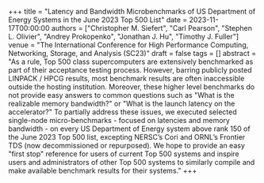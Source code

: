 +++
title = "Latency and Bandwidth Microbenchmarks of US Department of Energy Systems in the June 2023 Top 500 List"
date = 2023-11-17T00:00:00
authors = ["Christopher M. Siefert", "Carl Pearson", "Stephen L. Olivier", "Andrey Prokopenko", "Jonathan J. Hu", "Timothy J. Fuller"]
venue = "The International Conference for High Performance Computing, Networking, Storage, and Analysis (SC23)"
draft = false
tags = []
abstract = "As a rule, Top 500 class supercomputers are extensively benchmarked as part of their acceptance testing process. However, barring publicly posted LINPACK / HPCG results, most benchmark results are often inaccessible outside the hosting institution. Moreover, these higher level benchmarks do not provide easy answers to common questions such as \"What is the realizable memory bandwidth?\" or \"What is the launch latency on the accelerator?\" To partially address these issues, we executed selected single-node micro-benchmarks - focused on latencies and memory bandwidth - on every US Department of Energy system above rank 150 of the June 2023 Top 500 list, excepting NERSC’s Cori and ORNL’s Frontier TDS (now decommissioned or repurposed). We hope to provide an easy \"first stop\" reference for users of current Top 500 systems and inspire users and administrators of other Top 500 systems to similarly compile and make available benchmark results for their systems."
+++
